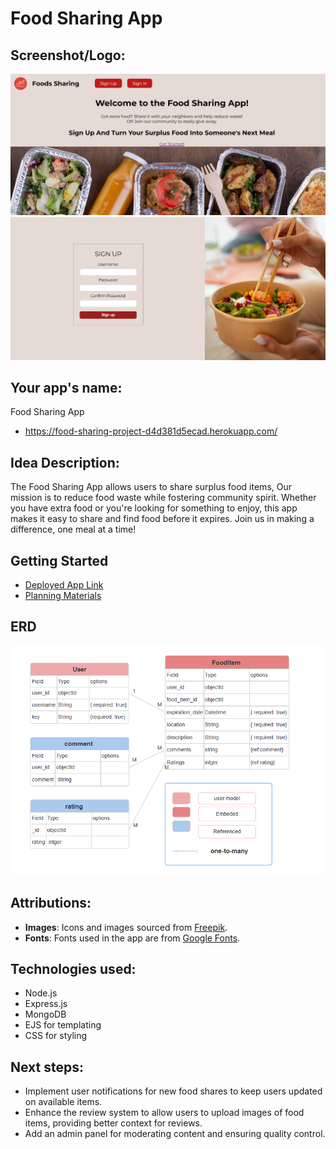#  Food Sharing App
## Screenshot/Logo:
![Screenshot](./assets/Foods%20sharing4.PNG)
![Screenshot](./assets/Foods%20sharing5.PNG) 


## Your app's name:
Food Sharing App
- https://food-sharing-project-d4d381d5ecad.herokuapp.com/

## Idea Description:
The Food Sharing App allows users to share surplus food items, Our mission is to reduce food waste while fostering community spirit. Whether you have extra food or you're looking for something to enjoy, this app makes it easy to share and find food before it expires. Join us in making a difference, one meal at a time!
 

## Getting Started
- [Deployed App Link](https://food-sharing-project-d4d381d5ecad.herokuapp.com/ 
)
- [Planning Materials](/plan/plan)
## ERD 
![Screenshot](./plan/ERD.PNG) 


## Attributions: 
- **Images**: Icons and images sourced from [Freepik](https://www.freepik.com).
- **Fonts**: Fonts used in the app are from [Google Fonts](https://fonts.google.com).
## Technologies used: 
- Node.js
- Express.js
- MongoDB 
- EJS for templating
- CSS for styling
## Next steps: 
- Implement user notifications for new food shares to keep users updated on available items.
- Enhance the review system to allow users to upload images of food items, providing better context for reviews.
- Add an admin panel for moderating content and ensuring quality control.